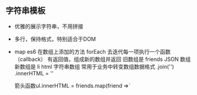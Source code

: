 ## 字符串模板

- 优雅的展示字符串，不用拼接
- 多行，保持格式，特别适合于DOM

- map 
  es6 在数组上添加的方法
  forEach 去迭代每一项执行一个函数（callback）
  有返回值，组成新的数组并返回
  旧数组是 friends JSON 数组
  新数组是 li html 字符串数组
  常用于业务中转变数组数据格式
  .join('')
  .innerHTML = ''

  箭头函数ul.innerHTML = friends.map(friend =>`
  

